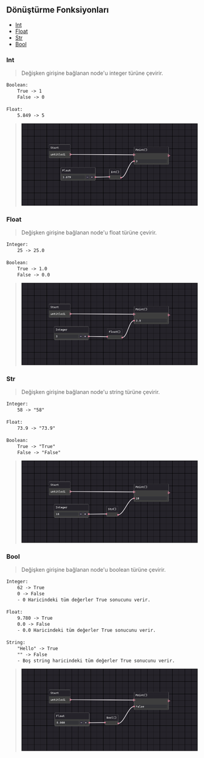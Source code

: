## Dönüştürme Fonksiyonları

- [Int](#Int)
- [Float](#Float)
- [Str](#Str)
- [Bool](#Bool)


### Int

> Değişken girişine bağlanan node'u integer türüne çevirir.  

    Boolean:
        True -> 1
        False -> 0

    Float:
        5.849 -> 5

> ![Int Node](https://github.com/Apegra/Software-Teacher/blob/main/Node-Grupları/Dönüştürme-Fonksiyonları/images/int.png?raw=true)

### Float

> Değişken girişine bağlanan node'u float türüne çevirir.  

    Integer:
        25 -> 25.0

    Boolean:
        True -> 1.0
        False -> 0.0

> ![Float Node](https://github.com/Apegra/Software-Teacher/blob/main/Node-Grupları/Dönüştürme-Fonksiyonları/images/float.png?raw=true)

### Str

> Değişken girişine bağlanan node'u string türüne çevirir.  

    Integer:
        58 -> "58"

    Float:
        73.9 -> "73.9"

    Boolean:
        True -> "True"
        False -> "False"

> ![Str Node](https://github.com/Apegra/Software-Teacher/blob/main/Node-Grupları/Dönüştürme-Fonksiyonları/images/str.png?raw=true)

### Bool

> Değişken girişine bağlanan node'u boolean türüne çevirir.  

    Integer:
        62 -> True
        0 -> False
        - 0 Haricindeki tüm değerler True sonucunu verir.

    Float:
        9.780 -> True
        0.0 -> False
        - 0.0 Haricindeki tüm değerler True sonucunu verir.

    String:
        "Hello" -> True
        "" -> False
        - Boş string haricindeki tüm değerler True sonucunu verir.

> ![Bool Node](https://github.com/Apegra/Software-Teacher/blob/main/Node-Grupları/Dönüştürme-Fonksiyonları/images/bool.png?raw=true)